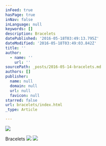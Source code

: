 ```yaml
---
inFeed: true
hasPage: true
inNav: false
inLanguage: null
keywords: []
description: Bracelets
datePublished: '2016-05-18T03:49:13.795Z'
dateModified: '2016-05-18T03:49:03.842Z'
title: ''
author:
  - name: ''
    url: ''
sourcePath: _posts/2016-05-14-bracelets.md
authors: []
publisher:
  name: null
  domain: null
  url: null
  favicon: null
starred: false
url: bracelets/index.html
_type: Article

---
```

![](https://the-grid-user-content.s3-us-west-2.amazonaws.com/fc184d55-c9fa-420b-85db-cccb1ab33fec.jpg)

Bracelets
![](https://the-grid-user-content.s3-us-west-2.amazonaws.com/756e6aa8-a2b1-465e-9162-040016dc820b.jpg)
![](https://the-grid-user-content.s3-us-west-2.amazonaws.com/6a874aeb-e73f-4915-a418-c08ee43656e9.jpg)